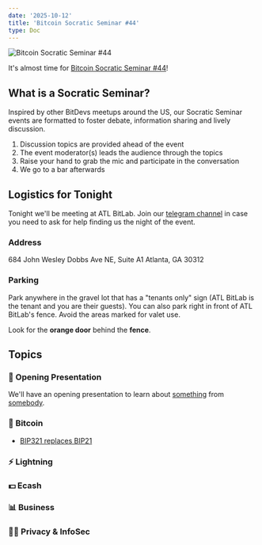 ```yaml
---
date: '2025-10-12'
title: 'Bitcoin Socratic Seminar #44'
type: Doc
---
```


![Bitcoin Socratic Seminar #44](/bitcoin-socratic-seminar-44.jpg)

It's almost time for <a href="https://www.meetup.com/atlantabitdevs/">Bitcoin Socratic Seminar #44</a>!

## What is a Socratic Seminar?

Inspired by other BitDevs meetups around the US, our Socratic Seminar events are formatted to foster debate, information sharing and lively discussion.

1. Discussion topics are provided ahead of the event
2. The event moderator(s) leads the audience through the topics
3. Raise your hand to grab the mic and participate in the conversation
4. We go to a bar afterwards

## Logistics for Tonight

Tonight we'll be meeting at ATL BitLab. Join our <a href="https://atlantabitdevs.org/telegram/" target="_blank">telegram channel</a> in case you need to ask for help finding us the night of the event.

### Address

684 John Wesley Dobbs Ave NE,
Suite A1
Atlanta, GA 30312

### Parking

Park anywhere in the gravel lot that has a "tenants only" sign (ATL BitLab is the tenant and you are their guests). You can also park right in front of ATL BitLab's fence. Avoid the areas marked for valet use.

Look for the **orange door** behind the **fence**.

## Topics

### 🤙 Opening Presentation

We'll have an opening presentation to learn about [something](/#) from [somebody](/#).

### 🧡 Bitcoin

- [BIP321 replaces BIP21](https://x.com/TheBlueMatt/status/1970612483867255173)

### ⚡️ Lightning

### 💵 Ecash

### 📊 Business

### 🕵️‍♂️ Privacy & InfoSec
